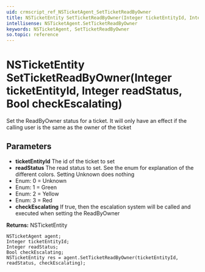 ```yaml
---
uid: crmscript_ref_NSTicketAgent_SetTicketReadByOwner
title: NSTicketEntity SetTicketReadByOwner(Integer ticketEntityId, Integer readStatus, Bool checkEscalating)
intellisense: NSTicketAgent.SetTicketReadByOwner
keywords: NSTicketAgent, SetTicketReadByOwner
so.topic: reference
---
```


# NSTicketEntity SetTicketReadByOwner(Integer ticketEntityId, Integer readStatus, Bool checkEscalating)

Set the ReadByOwner status for a ticket. It will only have an effect if the calling user is the same as the owner of the ticket

## Parameters

* **ticketEntityId** The id of the ticket to set
* **readStatus** The read status to set. See the enum for explanation of the different colors. Setting Unknown does nothing
* Enum: 0 = Unknown 
* Enum: 1 = Green 
* Enum: 2 = Yellow 
* Enum: 3 = Red 
* **checkEscalating** If true, then the escalation system will be called and executed when setting the ReadByOwner

**Returns:** NSTicketEntity

```crmscript
NSTicketAgent agent;
Integer ticketEntityId;
Integer readStatus;
Bool checkEscalating;
NSTicketEntity res = agent.SetTicketReadByOwner(ticketEntityId, readStatus, checkEscalating);
```

